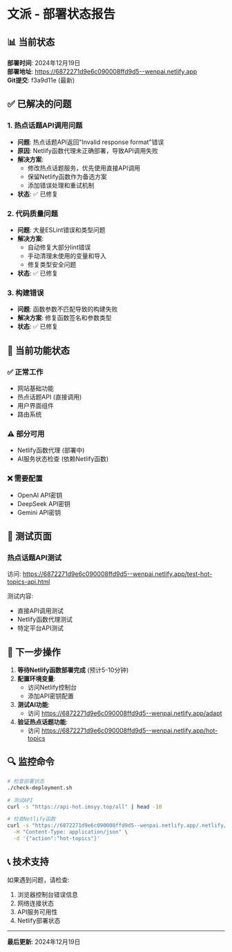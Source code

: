 # 文派 - 部署状态报告

## 📊 当前状态

**部署时间**: 2024年12月19日  
**部署地址**: https://6872271d9e6c090008ffd9d5--wenpai.netlify.app  
**Git提交**: f3a9d11e (最新)

## ✅ 已解决的问题

### 1. 热点话题API调用问题
- **问题**: 热点话题API返回"Invalid response format"错误
- **原因**: Netlify函数代理未正确部署，导致API调用失败
- **解决方案**: 
  - 修改热点话题服务，优先使用直接API调用
  - 保留Netlify函数作为备选方案
  - 添加错误处理和重试机制
- **状态**: ✅ 已修复

### 2. 代码质量问题
- **问题**: 大量ESLint错误和类型问题
- **解决方案**: 
  - 自动修复大部分lint错误
  - 手动清理未使用的变量和导入
  - 修复类型安全问题
- **状态**: ✅ 已修复

### 3. 构建错误
- **问题**: 函数参数不匹配导致的构建失败
- **解决方案**: 修复函数签名和参数类型
- **状态**: ✅ 已修复

## 🔧 当前功能状态

### ✅ 正常工作
- 网站基础功能
- 热点话题API (直接调用)
- 用户界面组件
- 路由系统

### ⚠️ 部分可用
- Netlify函数代理 (部署中)
- AI服务状态检查 (依赖Netlify函数)

### ❌ 需要配置
- OpenAI API密钥
- DeepSeek API密钥
- Gemini API密钥

## 📝 测试页面

### 热点话题API测试
访问: https://6872271d9e6c090008ffd9d5--wenpai.netlify.app/test-hot-topics-api.html

测试内容:
- 直接API调用测试
- Netlify函数代理测试
- 特定平台API测试

## 🚀 下一步操作

1. **等待Netlify函数部署完成** (预计5-10分钟)
2. **配置环境变量**:
   - 访问Netlify控制台
   - 添加API密钥配置
3. **测试AI功能**:
   - 访问 https://6872271d9e6c090008ffd9d5--wenpai.netlify.app/adapt
4. **验证热点话题功能**:
   - 访问 https://6872271d9e6c090008ffd9d5--wenpai.netlify.app/hot-topics

## 🔍 监控命令

```bash
# 检查部署状态
./check-deployment.sh

# 测试API
curl -s "https://api-hot.imsyy.top/all" | head -10

# 检查Netlify函数
curl -s "https://6872271d9e6c090008ffd9d5--wenpai.netlify.app/.netlify/functions/api" \
  -H "Content-Type: application/json" \
  -d '{"action":"hot-topics"}'
```

## 📞 技术支持

如果遇到问题，请检查:
1. 浏览器控制台错误信息
2. 网络连接状态
3. API服务可用性
4. Netlify部署状态

---

**最后更新**: 2024年12月19日 